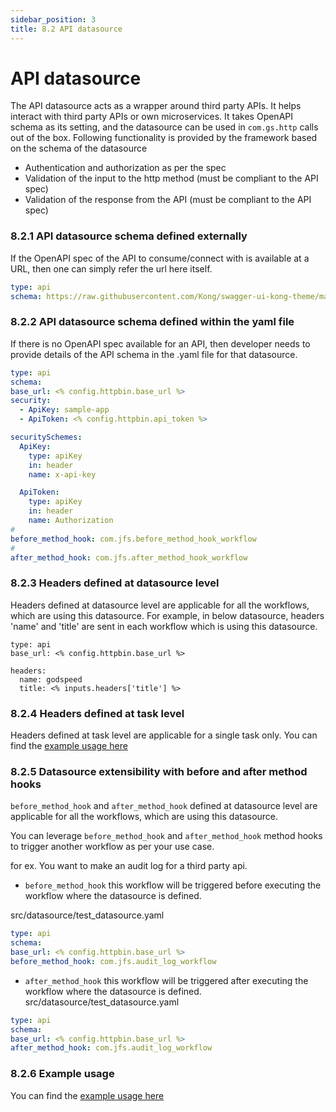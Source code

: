 ```yaml
---
sidebar_position: 3
title: 8.2 API datasource
---
```


# API datasource

The API datasource acts as a wrapper around third party APIs. It helps interact with third party APIs or own microservices. It takes OpenAPI schema as its setting, and the datasource can be used in `com.gs.http` calls out of the box. Following functionality is provided by the framework based on the schema of the datasource
- Authentication and authorization as per the spec
- Validation of the input to the http method (must be compliant to the API spec)
- Validation of the response from the API (must be compliant to the API spec)

### 8.2.1 API datasource schema defined externally
If the OpenAPI spec of the API to consume/connect with is available at a URL, then one can simply refer the url here itself.

```yaml
type: api
schema: https://raw.githubusercontent.com/Kong/swagger-ui-kong-theme/main/demo/public/specs/httpbin.yaml
```

### 8.2.2 API datasource schema defined within the yaml file
If there is no OpenAPI spec available for an API, then developer needs to provide details of the API schema in the .yaml file for that datasource.

```yaml
type: api
schema:
base_url: <% config.httpbin.base_url %>
security:
  - ApiKey: sample-app
  - ApiToken: <% config.httpbin.api_token %>

securitySchemes:
  ApiKey:
    type: apiKey
    in: header
    name: x-api-key

  ApiToken:
    type: apiKey
    in: header
    name: Authorization
#    
before_method_hook: com.jfs.before_method_hook_workflow
#
after_method_hook: com.jfs.after_method_hook_workflow 
```

### 8.2.3 Headers defined at datasource level
Headers defined at datasource level are applicable for all the workflows, which are using this datasource. For example, in below datasource, headers 'name' and 'title' are sent in each workflow which is using this datasource.

```
type: api
base_url: <% config.httpbin.base_url %>

headers:
  name: godspeed
  title: <% inputs.headers['title'] %>
```

### 8.2.4 Headers defined at task level
Headers defined at task level are applicable for a single task only. You can find the [example usage here](../workflows#62-the-tasks-within-workflows)

### 8.2.5 Datasource extensibility with before and after method hooks

`before_method_hook` and `after_method_hook` defined at datasource level are applicable for all the workflows, which are using this datasource.

You can leverage `before_method_hook` and `after_method_hook` method hooks to trigger another workflow as per your use case.

for ex. You want to make an audit log for a third party api. 

- `before_method_hook` this workflow will be triggered before executing the workflow where the datasource is defined.  

src/datasource/test_datasource.yaml
```yaml
type: api
schema:
base_url: <% config.httpbin.base_url %>    
before_method_hook: com.jfs.audit_log_workflow
```

- `after_method_hook` this workflow will be triggered after executing the workflow where the datasource is defined. 
src/datasource/test_datasource.yaml

```yaml
type: api
schema:
base_url: <% config.httpbin.base_url %>    
after_method_hook: com.jfs.audit_log_workflow
```

### 8.2.6 Example usage
You can find the [example usage here](../workflows#661-comgshttp)